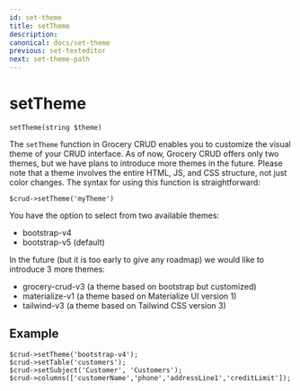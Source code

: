 ```yaml
---
id: set-theme
title: setTheme
description: 
canonical: docs/set-theme
previous: set-texteditor
next: set-theme-path
---
```


# setTheme

<pre><code class="language-php">setTheme(string $theme)</code></pre>
The `setTheme` function in Grocery CRUD enables you to customize the visual theme of your CRUD interface. 
As of now, Grocery CRUD offers only two themes, but we have plans to introduce more themes in the future.
Please note that a theme involves the entire HTML, JS, and CSS structure, not just color changes. 
The syntax for using this function is straightforward:

<pre><code class="language-php">$crud->setTheme('myTheme')</code></pre>

You have the option to select from two available themes:

- bootstrap-v4
- bootstrap-v5 (default)

In the future (but it is too early to give any roadmap) we would like to introduce 3 more themes:
- grocery-crud-v3 (a theme based on bootstrap but customized)
- materialize-v1 (a theme based on Materialize UI version 1)
- tailwind-v3 (a theme based on Tailwind CSS version 3)

## Example

<pre><code class="language-php">$crud->setTheme('bootstrap-v4');
$crud->setTable('customers');
$crud->setSubject('Customer', 'Customers');
$crud->columns(['customerName','phone','addressLine1','creditLimit']);</code></pre>


